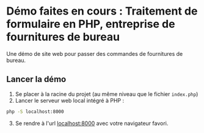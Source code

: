 # Démo faites en cours : Traitement de formulaire en PHP, entreprise de fournitures de bureau

Une démo de site web pour passer des commandes de fournitures de bureau.

## Lancer la démo

1. Se placer à la racine du projet (au même niveau que le fichier `index.php`)
2. Lancer le serveur web local intégré à PHP :

~~~bash
php -S localhost:8000
~~~

3. Se rendre à l'url [localhost:8000](http://localhost:8000) avec votre navigateur favori.